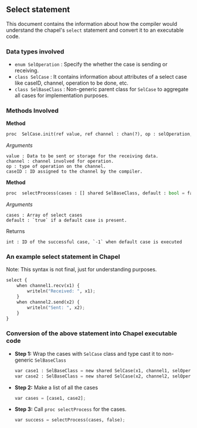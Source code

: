 ## Select statement  

This document contains the information about how the compiler would understand
the chapel's `select` statement and convert it to an executable code.

### Data types involved

* `enum SelOperation` : Specify the whether the case is sending or receiving.
* `class SelCase` : It contains information about attributes of a select case like caseID, channel, operation to be done, etc.
* `class SelBaseClass` : Non-generic parent class for `SelCase` to aggregate all cases for implementation purposes.

### Methods Involved
**Method**
```python
proc  SelCase.init(ref value, ref channel : chan(?), op : selOperation, caseID : int)
```
*Arguments*
```
value : Data to be sent or storage for the receiving data.
channel : channel involved for operation.
op : type of operation on the channel.
caseID : ID assigned to the channel by the compiler.
```
**Method**
```python
proc  selectProcess(cases : [] shared SelBaseClass, default : bool = false) : int
```
*Arguments*
```
cases : Array of select cases
default : `true` if a default case is present.
```
Returns
```
int : ID of the successful case, `-1` when default case is executed
```
### An example select statement in Chapel
Note: This syntax is not final, just for understanding purposes.
```python
select {
	when channel1.recv(x1) {
		writeln("Received: ", x1);
	}
	when channel2.send(x2) {
		writeln("Sent: ", x2);
	}
}
```
### Conversion of the above statement into Chapel executable code
* **Step 1:** Wrap the cases with `SelCase` class and type cast it to non-generic `SelBaseClass`
	```python
	var case1 : SelBaseClass = new shared SelCase(x1, channel1, selOperation.recv, 0);
	var case2 : SelBaseClass = new shared SelCase(x2, channel2, selOperation.send, 1);
	```
* **Step 2:** Make a list of all the cases
	```python
	var cases = [case1, case2];
	```
* **Step 3:** Call `proc selectProcess` for the cases.
	```python
	var success = selectProcess(cases, false);